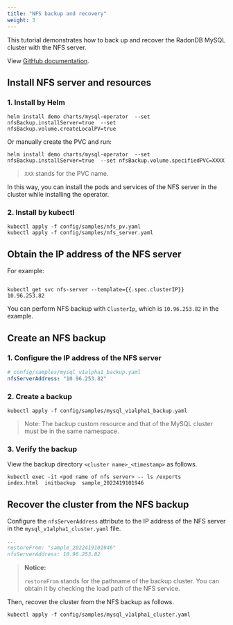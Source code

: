 ```yaml
---
title: "NFS backup and recovery"
weight: 3
---
```


This tutorial demonstrates how to back up and recover the RadonDB MySQL cluster with the NFS server.

View [GitHub documentation](https://github.com/radondb/radondb-mysql-kubernetes/blob/main/docs/en-us/backup_and_restoration_nfs.md).

## Install NFS server and resources

### 1. Install by Helm
```shell
helm install demo charts/mysql-operator  --set nfsBackup.installServer=true  --set nfsBackup.volume.createLocalPV=true
```
Or manually create the PVC and run:
```shell
helm install demo charts/mysql-operator  --set nfsBackup.installServer=true  --set nfsBackup.volume.specifiedPVC=XXXX
```
> `XXX` stands for the PVC name.

In this way, you can install the pods and services of the NFS server in the cluster while installing the operator.

### 2. Install by kubectl
```shell
kubectl apply -f config/samples/nfs_pv.yaml 
kubectl apply -f config/samples/nfs_server.yaml 
```

## Obtain the IP address of the NFS server
For example:
```shell

kubectl get svc nfs-server --template={{.spec.clusterIP}}
10.96.253.82
```
You can perform NFS backup with `ClusterIp`, which is `10.96.253.82` in the example.

## Create an NFS backup
### 1. Configure the IP address of the NFS server

```yaml
# config/samples/mysql_v1alpha1_backup.yaml
nfsServerAddress: "10.96.253.82"
```

### 2. Create a backup
```shell
kubectl apply -f config/samples/mysql_v1alpha1_backup.yaml
```
> Note: The backup custom resource and that of the MySQL cluster must be in the same namespace.

### 3. Verify the backup
View the backup directory `<cluster name>_<timestamp>` as follows.

```shell
kubectl exec -it <pod name of nfs server> -- ls /exports
index.html  initbackup  sample_2022419101946
```

 ## Recover the cluster from the NFS backup

Configure the `nfsServerAddress` attribute to the IP address of the NFS server in the `mysql_v1alpha1_cluster.yaml` file.

 ```yaml
 ...
 restoreFrom: "sample_2022419101946"
 nfsServerAddress: 10.96.253.82
 ```
 
 > **Notice:**
 >
 > `restoreFrom` stands for the pathname of the backup cluster. You can obtain it by checking the load path of the NFS service.

Then, recover the cluster from the NFS backup as follows.

 ```
kubectl apply -f config/samples/mysql_v1alpha1_cluster.yaml
 ```